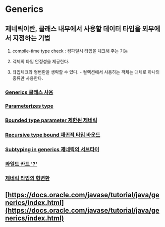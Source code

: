 # Generics

## 제네릭이란, 클래스 내부에서 사용할 데이터 타입을 외부에서 지정하는 기법                                  

1. compile-time type check : 컴파일시 타입을 체크해 주는 기능

2. 객체의 타입 안정성을 제공한다.

3. 타입체크와 형변환을 생략할 수 있다. - 컬렉션에서 사용하는 객체는 대체로 하나의 종류만 사용한다.

### [Generics 클래스 사용](use.md)

### [Parameterizes type](untitled.md)

### [Bounded type parameter 제한된 제네릭](untitled-1.md)

### [Recursive type bound 재귀적 타입 바운드](recursive-type-bound.md)

### [Subtyping in generics 제네릭의 서브타이](subtyping-in-generics.md)

### [와일드 카드 '?'](undefined.md)

### [제네릭 타입의 형변환](undefined-2.md)

## [https://docs.oracle.com/javase/tutorial/java/generics/index.html](https://docs.oracle.com/javase/tutorial/java/generics/index.html)

